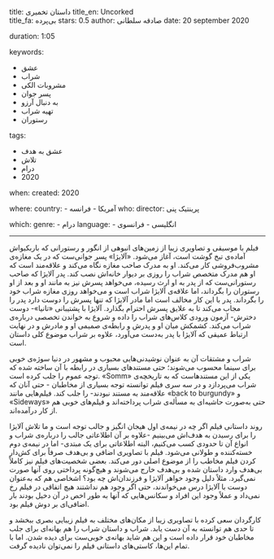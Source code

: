 
title: داستان تخمیری 
title_en: Uncorked  
title_fa: بی‌پرده 
stars: 0.5
author: صادقه سلطانی
date: 20 september 2020

duration: 1:05

keywords:
  - عشق
  - شراب 
  - مشروبات الکی
  - پسر جوان
  - به دنبال آرزو
  - تهیه شراب
  - رستوران

tags:
  - عشق به هدف
  - تلاش
  - درام
  - 2020  

when:
  created: 2020

where:
  country:
    - آمریکا
    - فرانسه
who:
  director: پرینتیک پنی 
   
which:
  genre:
    - درام
  language:
    - انگلیسی
    - فرانسوی
   
---

فیلم با موسیقی و تصاویری زیبا از زمین‌های انبوهی از انگور و رستورانی که باربکیواش آماده‌ی تبخ گوشت است، آغاز می‌شود. «آلایژا» پسر جوانی‌ست که در یک مغاز‌ه‌ی مشروب‌فروشی کار می‌کند. او به مدرک صاحب مغازه نگاه می‌کند و علاقه‌مند است که او هم مدرک متخصص شراب را روزی بر دیوار خانه‌اش نصب کند. پدر آلایژا که صاحب رستورانی‌ست که از پدر به او ارث رسیده، می‌خواهد پسرش نیز به مانند او و بعد از او رستوران را بگرداند، اما علاقه‌ی آلایژا شراب است و می‌خواهد روزی مغازه شراب خود را بگرداند. پدر با این کار مخالف است اما مادر آلایژا که تنها پسرش را دوست دارد پدر را مجاب می‌کند تا به علایق پسرش احترام بگذارد. آلایژا با پشتیبانی «تانیا»- دوست دخترش- آزمون ورودی کلاس‌های شراب را داده و شروع به خواندن تخصصی درباره‌ی شراب می‌کند. کشمکش میان او و پدرش و رابطه‌ی صمیمی او و مادرش و در نهایت ارتباط عمیقی که آلایژا با پدر به‌دست می‌آورد، علاوه بر شراب موضوع کلی داستان است. 

شراب و مشتقات آن به عنوان نوشیدنی‌هایی محبوب و مشهور در دنیا سوژه‌ی خوبی برای سینما محسوب می‌شوند؛ حتی مستندهای بسیاری در رابطه با آن ساخته شده که توجه عموم را جلب کرده است. «Somm» یکی از این مستندهاست که به تاریخچه‌ی شراب می‌پردازد و در سه سری فیلم توانسته توجه بسیاری از مخاطبان - حتی آنان که علاقه‌مند به مستند نبودند- را جلب کند. فیلم‌هایی مانند «back to burgundy» و «Sideways» حتی به‌صورت حاشیه‌ای به مسأله‌ی شراب پرداخته‌اند و فیلم‌های خوبی هم از کار درآمده‌اند.

روند داستانی فیلم اگر چه در نیمه‌ی اول هیجان انگیز و جالب توجه است و ما تلاش آلایژا را برای رسیدن به هدف‌اش می‌بینیم -علاوه بر آن اطلاعاتی جالب را درباره‌ی شراب و انواع آن تا حدودی کسب می‌کنیم، البته اطلاعاتی برای یک مبتدی- اما در نیمه‌ی دوم خسته‌کننده و طولانی می‌شود. فیلم با تصاویری اضافی و بی‌هدف صرفاً برای کش‌دار کردن فیلم مخاطب را از موضوع اصلی دور می‌کند. بعضی شخصیت‌های فیلم نیز کاملاً بی‌هدف وارد داستان شده و بی‌هدف خارج می‌شوند و هیچ‌گونه پرداختی روی آنها صورت نمی‌گیرد. مثلاً دلیل وجود خواهر آلایژا و فرزندان‌اش چه بود؟ اشخاصی هم که به‌عنوان دوست با آلایژا درس می‌خواندند، حتی اگر وجود هم نداشتند هیچ اتفاقی در فیلم رخ نمی‌داد و عملاً وجود این افراد و سکانس‌هایی که آنها به طور اخص در آن دخیل بودند بار اضافی‌ای بر دوش فیلم بود.

کارگردان سعی کرده با تصاویری زیبا از مکان‌های مختلف به فیلم زیبایی بصری ببخشد و تا حدی هم توانسته به آن دست یابد. شراب و داستان شراب را هم بهانه‌ای برای جلب مخاطبان خود قرار داده است و این هم شاید بهانه‌ی خوبی‌ست برای دیده شدن. اما با تمام این‌ها، کاستی‌های داستانی فیلم را نمی‌توان نادیده گرفت.